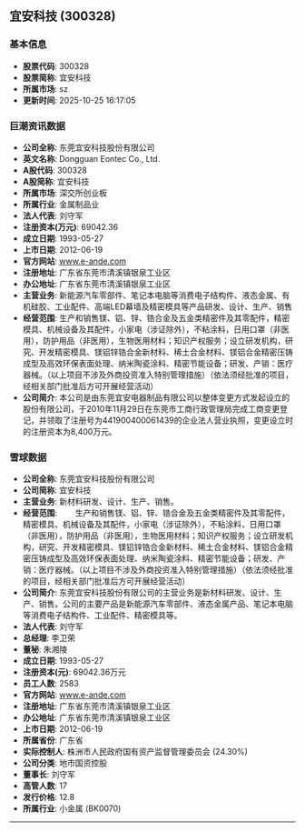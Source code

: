 ## 宜安科技 (300328)

### 基本信息

- **股票代码**: 300328
- **股票简称**: 宜安科技
- **所属市场**: sz
- **更新时间**: 2025-10-25 16:17:05

### 巨潮资讯数据

- **公司全称**: 东莞宜安科技股份有限公司
- **英文名称**: Dongguan Eontec Co., Ltd.
- **A股代码**: 300328
- **A股简称**: 宜安科技
- **所属市场**: 深交所创业板
- **所属行业**: 金属制品业
- **法人代表**: 刘守军
- **注册资本(万元)**: 69042.36
- **成立日期**: 1993-05-27
- **上市日期**: 2012-06-19
- **官方网站**: www.e-ande.com
- **注册地址**: 广东省东莞市清溪镇银泉工业区
- **办公地址**: 广东省东莞市清溪镇银泉工业区
- **主营业务**: 新能源汽车零部件、笔记本电脑等消费电子结构件、液态金属、有机硅胶、工业配件、高端LED幕墙及精密模具等产品研发、设计、生产、销售
- **经营范围**: 生产和销售镁、铝、锌、锆合金及五金类精密件及其零配件，精密模具、机械设备及其配件，小家电（涉证除外），不粘涂料，日用口罩（非医用），防护用品（非医用），生物医用材料；知识产权服务；设立研发机构，研究、开发精密模具、镁铝锌锆合金新材料、稀土合金材料、镁铝合金精密压铸成型及高效环保表面处理、纳米陶瓷涂料、精密节能设备；研发、产销：医疗器械。（以上项目不涉及外商投资准入特别管理措施）（依法须经批准的项目，经相关部门批准后方可开展经营活动）
- **公司简介**: 本公司是由东莞宜安电器制品有限公司以整体变更方式发起设立的股份有限公司，于2010年11月29日在东莞市工商行政管理局完成工商变更登记，并领取了注册号为441900400061439的企业法人营业执照，变更设立时的注册资本为8,400万元。

### 雪球数据

- **公司全称**: 东莞宜安科技股份有限公司
- **公司简称**: 宜安科技
- **主营业务**: 新材料研发、设计、生产、销售。
- **经营范围**: 　　生产和销售镁、铝、锌、锆合金及五金类精密件及其零配件，精密模具、机械设备及其配件，小家电（涉证除外），不粘涂料，日用口罩（非医用），防护用品（非医用），生物医用材料；知识产权服务；设立研发机构，研究、开发精密模具、镁铝锌锆合金新材料、稀土合金材料、镁铝合金精密压铸成型及高效环保表面处理、纳米陶瓷涂料、精密节能设备；研发、产销：医疗器械。（以上项目不涉及外商投资准入特别管理措施）（依法须经批准的项目，经相关部门批准后方可开展经营活动）
- **公司简介**: 东莞宜安科技股份有限公司的主营业务是新材料研发、设计、生产、销售。公司的主要产品是新能源汽车零部件、液态金属产品、笔记本电脑等消费电子结构件、工业配件、精密模具等。
- **法人代表**: 刘守军
- **总经理**: 李卫荣
- **董秘**: 朱湘陵
- **成立日期**: 1993-05-27
- **注册资本(元)**: 69042.36万元
- **员工人数**: 2583
- **官方网站**: www.e-ande.com
- **注册地址**: 广东省东莞市清溪镇银泉工业区
- **办公地址**: 广东省东莞市清溪镇银泉工业区
- **上市日期**: 2012-06-19
- **所属省份**: 广东省
- **实际控制人**: 株洲市人民政府国有资产监督管理委员会 (24.30%)
- **公司分类**: 地市国资控股
- **董事长**: 刘守军
- **高管人数**: 17
- **发行价格**: 12.8
- **所属行业**: 小金属 (BK0070)

---